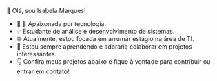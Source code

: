 
👋 Olá, sou Isabela Marques!

- 🔭 🚀 Apaixonada por tecnologia.
- 💡 Estudante de análise e desenvolvimento de sistemas. 
- 🌐 Atualmente, estou focada em arrumar estágio na área de TI.
- 🌱 Estou sempre aprendendo e adoraria colaborar em projetos interessantes.
- 👇 Confira meus projetos abaixo e fique à vontade para contribuir ou entrar em contato!
